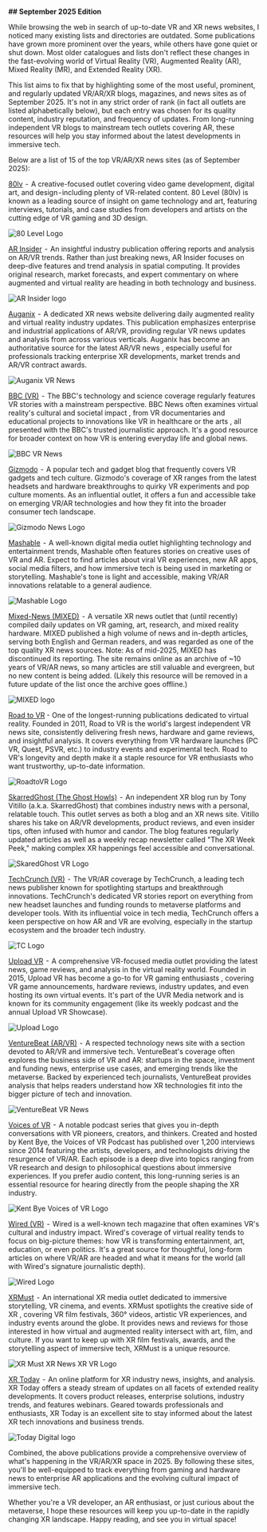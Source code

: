 **## September 2025 Edition**

While browsing the web in search of up-to-date VR and XR news websites, I noticed many existing lists and directories are outdated. Some publications have grown more prominent over the years, while others have gone quiet or shut down. Most older catalogues and lists don't reflect these changes in the fast-evolving world of Virtual Reality (VR), Augmented Reality (AR), Mixed Reality (MR), and Extended Reality (XR).

This list aims to fix that by highlighting some of the most useful, prominent, and regularly updated VR/AR/XR blogs, magazines, and news sites as of September 2025. It's not in any strict order of rank (in fact all outlets are listed alphabetically below), but each entry was chosen for its quality content, industry reputation, and frequency of updates. From long-running independent VR blogs to mainstream tech outlets covering AR, these resources will help you stay informed about the latest developments in immersive tech.

Below are a list of 15 of the top VR/AR/XR news sites (as of September 2025):

[80lv](https://80.lv/articles/vr/)  -  A creative-focused outlet covering video game development, digital art, and design - including plenty of VR-related content. 80 Level (80lv) is known as a leading source of insight on game technology and art, featuring interviews, tutorials, and case studies from developers and artists on the cutting edge of VR gaming and 3D design.

![80 Level Logo](https://dev-to-uploads.s3.amazonaws.com/uploads/articles/k6ycutmnqzmq6ue2nexo.png)

[AR Insider](https://arinsider.co/frontpage/)  -  An insightful industry publication offering reports and analysis on AR/VR trends. Rather than just breaking news, AR Insider focuses on deep-dive features and trend analysis in spatial computing. It provides original research, market forecasts, and expert commentary on where augmented and virtual reality are heading in both technology and business.


![AR Insider logo](https://dev-to-uploads.s3.amazonaws.com/uploads/articles/trljn8qyfzqnb04d4m53.png)



[Auganix](https://www.auganix.org/)  -  A dedicated XR news website delivering daily augmented reality and virtual reality industry updates. This publication emphasizes enterprise and industrial applications of AR/VR, providing regular VR news updates and analysis from across various verticals. Auganix has become an authoritative source for the latest AR/VR news , especially useful for professionals tracking enterprise XR developments, market trends and AR/VR contract awards.


![Auganix VR News](https://dev-to-uploads.s3.amazonaws.com/uploads/articles/b8874p3uzlumpi8xh02l.png)



[BBC (VR)](https://www.bbc.com/news/topics/cywd23g0wzwt)  -  The BBC's technology and science coverage regularly features VR stories with a mainstream perspective. BBC News often examines virtual reality's cultural and societal impact , from VR documentaries and educational projects to innovations like VR in healthcare or the arts , all presented with the BBC's trusted journalistic approach. It's a good resource for broader context on how VR is entering everyday life and global news.


![BBC VR News](https://dev-to-uploads.s3.amazonaws.com/uploads/articles/28gazdbx7ht08xd5a85g.png)



[Gizmodo](https://gizmodo.com/tag/virtual-reality)  -  A popular tech and gadget blog that frequently covers VR gadgets and tech culture. Gizmodo's coverage of XR ranges from the latest headsets and hardware breakthroughs to quirky VR experiments and pop culture moments. As an influential outlet, it offers a fun and accessible take on emerging VR/AR technologies and how they fit into the broader consumer tech landscape.


![Gizmodo News Logo](https://dev-to-uploads.s3.amazonaws.com/uploads/articles/t7fai5a9x4y5qigswzjz.png)



[Mashable](https://mashable.com/category/virtual-reality)  -  A well-known digital media outlet highlighting technology and entertainment trends, Mashable often features stories on creative uses of VR and AR. Expect to find articles about viral VR experiences, new AR apps, social media filters, and how immersive tech is being used in marketing or storytelling. Mashable's tone is light and accessible, making VR/AR innovations relatable to a general audience.


![Mashable Logo](https://dev-to-uploads.s3.amazonaws.com/uploads/articles/0ifj0zuw786wnkfvc697.png)



[Mixed-News (MIXED)](https://mixed-news.com/en/)  -  A versatile XR news outlet that (until recently) compiled daily updates on VR gaming, art, research, and mixed reality hardware. MIXED published a high volume of news and in-depth articles, serving both English and German readers, and was regarded as one of the top quality XR news sources. Note: As of mid-2025, MIXED has discontinued its reporting. The site remains online as an archive of ~10 years of VR/AR news, so many articles are still valuable and evergreen, but no new content is being added. (Likely this resource will be removed in a future update of the list once the archive goes offline.)


![MIXED logo](https://dev-to-uploads.s3.amazonaws.com/uploads/articles/fbsoldplyfy62toyh9oz.png)



[Road to VR](https://url:www.roadtovr.com/) - One of the longest-running publications dedicated to virtual reality. Founded in 2011, Road to VR is the world's largest independent VR news site, consistently delivering fresh news, hardware and game reviews, and insightful analysis. It covers everything from VR hardware launches (PC VR, Quest, PSVR, etc.) to industry events and experimental tech. Road to VR's longevity and depth make it a staple resource for VR enthusiasts who want trustworthy, up-to-date information.


![RoadtoVR Logo](https://dev-to-uploads.s3.amazonaws.com/uploads/articles/11ywkm6tifui0sjcfyh4.png)



[SkarredGhost (The Ghost Howls)](https://skarredghost.com/)  -  An independent XR blog run by Tony Vitillo (a.k.a. SkarredGhost) that combines industry news with a personal, relatable touch. This outlet serves as both a blog and an XR news site. Vitillo shares his take on AR/VR developments, product reviews, and even insider tips, often infused with humor and candor. The blog features regularly updated articles as well as a weekly recap newsletter called "The XR Week Peek," making complex XR happenings feel accessible and conversational.


![SkaredGhost VR Logo](https://dev-to-uploads.s3.amazonaws.com/uploads/articles/x3vzba6mwlcjqlicy4bm.png)



[TechCrunch (VR)](https://techcrunch.com/tag/virtual-reality/)  -  The VR/AR coverage by TechCrunch, a leading tech news publisher known for spotlighting startups and breakthrough innovations. TechCrunch's dedicated VR stories report on everything from new headset launches and funding rounds to metaverse platforms and developer tools. With its influential voice in tech media, TechCrunch offers a keen perspective on how AR and VR are evolving, especially in the startup ecosystem and the broader tech industry.


![TC Logo](https://dev-to-uploads.s3.amazonaws.com/uploads/articles/ly40ua70ch6un6hc7tpp.png)



[Upload VR](http://www.uploadvr.com/)  -  A comprehensive VR-focused media outlet providing the latest news, game reviews, and analysis in the virtual reality world. Founded in 2015, Upload VR has become a go-to for VR gaming enthusiasts , covering VR game announcements, hardware reviews, industry updates, and even hosting its own virtual events. It's part of the UVR Media network and is known for its community engagement (like its weekly podcast and the annual Upload VR Showcase).


![Upload Logo](https://dev-to-uploads.s3.amazonaws.com/uploads/articles/5zks96d90oborh2p4hg0.png)



[VentureBeat (AR/VR)](https://venturebeat.com/category/arvr/)  -  A respected technology news site with a section devoted to AR/VR and immersive tech. VentureBeat's coverage often explores the business side of VR and AR: startups in the space, investment and funding news, enterprise use cases, and emerging trends like the metaverse. Backed by experienced tech journalists, VentureBeat provides analysis that helps readers understand how XR technologies fit into the bigger picture of tech and innovation.


![VentureBeat VR News](https://dev-to-uploads.s3.amazonaws.com/uploads/articles/fx1ui4dd757ekwe7enj4.png)



[Voices of VR](https://voicesofvr.com/)  -  A notable podcast series that gives you in-depth conversations with VR pioneers, creators, and thinkers. Created and hosted by Kent Bye, the Voices of VR Podcast has published over 1,200 interviews since 2014 featuring the artists, developers, and technologists driving the resurgence of VR/AR. Each episode is a deep dive into topics ranging from VR research and design to philosophical questions about immersive experiences. If you prefer audio content, this long-running series is an essential resource for hearing directly from the people shaping the XR industry.


![Kent Bye Voices of VR Logo](https://dev-to-uploads.s3.amazonaws.com/uploads/articles/qq0grju7k8nwvuonwzyz.png)



[Wired (VR)](https://www.wired.com/search/?q=virtual+reality&sort=score+desc)  -  Wired is a well-known tech magazine that often examines VR's cultural and industry impact. Wired's coverage of virtual reality tends to focus on big-picture themes: how VR is transforming entertainment, art, education, or even politics. It's a great source for thoughtful, long-form articles on where VR/AR are headed and what it means for the world (all with Wired's signature journalistic depth).


![Wired Logo](https://dev-to-uploads.s3.amazonaws.com/uploads/articles/95yumekcwk60qcxfyzhm.png)



[XRMust](https://www.xrmust.com/)  -  An international XR media outlet dedicated to immersive storytelling, VR cinema, and events. XRMust spotlights the creative side of XR , covering VR film festivals, 360° videos, artistic VR experiences, and industry events around the globe. It provides news and reviews for those interested in how virtual and augmented reality intersect with art, film, and culture. If you want to keep up with XR film festivals, awards, and the storytelling aspect of immersive tech, XRMust is a unique resource.


![XR Must XR News XR VR Logo](https://dev-to-uploads.s3.amazonaws.com/uploads/articles/juafxl5qo6j734n1iibt.png)



[XR Today](https://todaydigital.com/)  -  An online platform for XR industry news, insights, and analysis. XR Today offers a steady stream of updates on all facets of extended reality developments. It covers product releases, enterprise solutions, industry trends, and features webinars. Geared towards professionals and enthusiasts, XR Today is an excellent site to stay informed about the latest XR tech innovations and business trends.


![Today Digital logo](https://dev-to-uploads.s3.amazonaws.com/uploads/articles/pr4xjl5cltxst6plsm9z.png)



Combined, the above publications provide a comprehensive overview of what's happening in the VR/AR/XR space in 2025. By following these sites, you'll be well-equipped to track everything from gaming and hardware news to enterprise AR applications and the evolving cultural impact of immersive tech.

Whether you're a VR developer, an AR enthusiast, or just curious about the metaverse, I hope these resources will keep you up-to-date in the rapidly changing XR landscape. Happy reading, and see you in virtual space!
